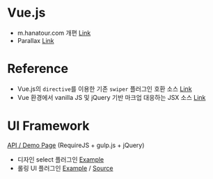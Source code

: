 # Vue.js
- m.hanatour.com 개편
<a href="http://ddoeng.dothome.co.kr/mhnt">Link</a>
- Parallax
<a href="http://ddoeng.dothome.co.kr/fashion/showcase">Link</a>
# Reference
- Vue.js의 `directive`를 이용한 기존 `swiper` 플러그인 호환 소스
<a href="https://github.com/wddo/nuxtjs-demo/blob/vswiper/plugins/directives/vswiper.js">Link</a>
- Vue 환경에서 vanilla JS 및 jQuery 기반 마크업 대응하는 JSX 소스
<a href="https://github.com/wddo/nuxtjs-demo/blob/append-script-tag/pages/scriptJsx.vue">Link</a>
# UI Framework
<a href="http://ddoeng.dothome.co.kr/framework/wddo/out/">API / Demo Page</a> (RequireJS + gulp.js + jQuery)
- 디자인 select 플러그인
<a href="http://ddoeng.dothome.co.kr/framework/wddo/out/tutorial-Hanatour.components.selectbox.html">Example</a>
- 롤링 UI 플러그인
<a href="http://ddoeng.dothome.co.kr/framework/wddo/out/tutorial-Hanatour.controls.rolling.html">Example</a> /
<a href="https://github.com/wddo/rolling/blob/master/rolling.js">Source</a>
